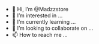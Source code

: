 - 👋 Hi, I’m @Madzzstore
- 👀 I’m interested in ...
- 🌱 I’m currently learning ...
- 💞️ I’m looking to collaborate on ...
- 📫 How to reach me ...

<!---
Madzzstore/Madzzstore is a ✨ special ✨ repository because its `README.md` (this file) appears on your GitHub profile.
You can click the Preview link to take a look at your changes.
--->
